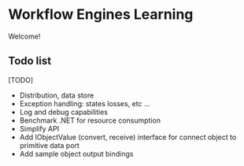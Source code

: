 # Workflow Engines Learning

Welcome!

## Todo list
[TODO]
+ Distribution, data store
+ Exception handling: states losses, etc ...
+ Log and debug capabilities
+ Benchmark .NET for resource consumption
+ Simplify API
+ Add IObjectValue (convert, receive) interface for connect object to primitive data port
+ Add sample object output bindings